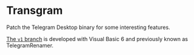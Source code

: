 Transgram
=========

Patch the Telegram Desktop binary for some interesting features.

[The `v1` branch](https://github.com/orzFly/Transgram/tree/v1) is developed with Visual Basic 6 and previously known as TelegramRenamer.